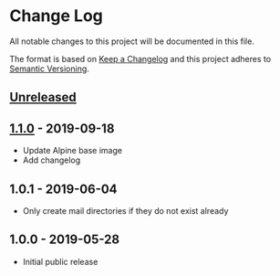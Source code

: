 # Change Log
All notable changes to this project will be documented in this file.

The format is based on [Keep a Changelog](http://keepachangelog.com/)
and this project adheres to [Semantic Versioning](http://semver.org/).

## [Unreleased]

## [1.1.0] - 2019-09-18
- Update Alpine base image
- Add changelog

## 1.0.1 - 2019-06-04
- Only create mail directories if they do not exist already

## 1.0.0 - 2019-05-28
- Initial public release

[Unreleased]:  https://github.com/gmitirol/minimal-imap/compare/1.1.0...HEAD
[1.1.0]: https://github.com/gmitirol/minimal-imap/compare/1.0.1...1.1.0
[1.0.1]: https://github.com/gmitirol/minimal-imap/compare/1.0.0...1.0.1
